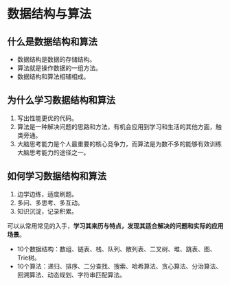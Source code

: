 # 数据结构与算法

## 什么是数据结构和算法

- 数据结构是数据的存储结构。
- 算法就是操作数据的一组方法。
- 数据结构和算法相辅相成。

## 为什么学习数据结构和算法

1. 写出性能更优的代码。
2. 算法是一种解决问题的思路和方法，有机会应用到学习和生活的其他方面，触类旁通。
3. 大脑思考能力是个人最重要的核心竞争力，而算法是为数不多的能够有效训练大脑思考能力的途径之一。

## 如何学习数据结构和算法

1. 边学边练，适度刷题。
2. 多问、多思考、多互动。
3. 知识沉淀，记录积累。

可以从常用常见的入手，**学习其来历与特点，发现其适合解决的问题和实际的应用场景**。

- 10个数据结构：数组、链表、栈、队列、散列表、二叉树、堆、跳表、图、Trie树。
- 10个算法：递归、排序、二分查找、搜索、哈希算法、贪心算法、分治算法、回溯算法、动态规划、字符串匹配算法。

